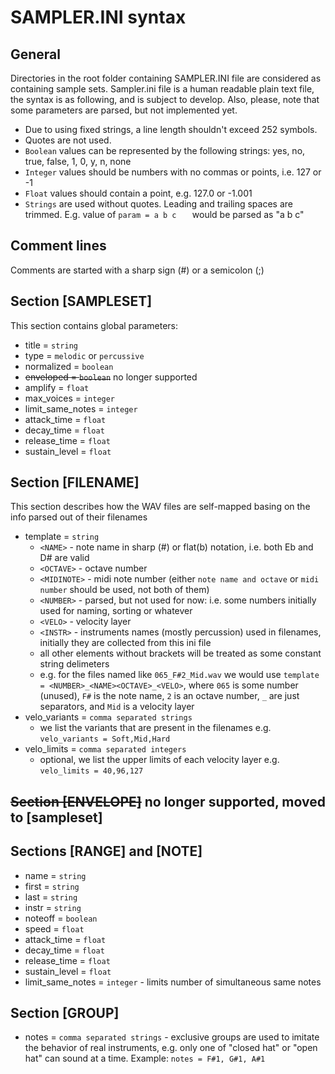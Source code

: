 # SAMPLER.INI syntax
## General
Directories in the root folder containing SAMPLER.INI file are considered as containing sample sets.
Sampler.ini file is a human readable plain text file, the syntax is as following, and is subject to develop.
Also, please, note that some parameters are parsed, but not implemented yet.

* Due to using fixed strings, a line length shouldn't exceed 252 symbols.
* Quotes are not used.
* ```Boolean``` values can be represented by the following strings: yes, no, true, false, 1, 0, y, n, none
* ```Integer``` values should be numbers with no commas or points, i.e. 127 or -1
* ```Float``` values should contain a point, e.g. 127.0 or -1.001
* ```Strings``` are used without quotes. Leading and trailing spaces are trimmed. E.g. value of ```param = a b c   ``` would be parsed as "a b c"  

## Comment lines
Comments are started with a sharp sign (#) or a semicolon (;)

## Section [SAMPLESET]
This section contains global parameters:
*  title = ```string```
*  type = ```melodic``` or ```percussive```
*  normalized = ```boolean```
*  <s>enveloped = ```boolean```</s> no longer supported
*  amplify = ```float```
*  max_voices = ```integer```
*  limit_same_notes = ```integer```
*  attack_time = ```float```
*  decay_time = ```float```
*  release_time = ```float```
*  sustain_level = ```float```
  
## Section [FILENAME]
This section describes how the WAV files are self-mapped basing on the info parsed out of their filenames
*  template = ```string```
    *  ```<NAME>``` - note name in sharp (#) or flat(b) notation, i.e. both Eb and D# are valid  
    *  ```<OCTAVE>``` - octave number 
    *  ```<MIDINOTE>``` - midi note number (either ```note name and octave``` or ```midi number``` should be used, not both of them)
    *  ```<NUMBER>``` - parsed, but not used for now: i.e. some numbers initially used for naming, sorting or whatever
    *  ```<VELO>``` - velocity layer
    *  ```<INSTR>``` - instruments names (mostly percussion) used in filenames, initially they are collected from this ini file
    *  all other elements without brackets will be treated as some constant string delimeters
    *  e.g. for the files named like ```065_F#2_Mid.wav``` we would use ```template = <NUMBER>_<NAME><OCTAVE>_<VELO>```, where ```065``` is some number (unused), ```F#``` is the note name, ```2``` is an octave number, ```_``` are just separators, and ```Mid``` is a velocity layer 
*  velo_variants = ```comma separated strings```
    *  we list the variants that are present in the filenames e.g. ```velo_variants = Soft,Mid,Hard```  
*  velo_limits = ```comma separated integers```
    *  optional, we list the upper limits of each velocity layer e.g. ```velo_limits = 40,96,127```

## <s>Section [ENVELOPE]</s> no longer supported, moved to [sampleset]

## Sections [RANGE] and [NOTE]
*  name = ```string```
*  first = ```string```
*  last = ```string```
*  instr = ```string```
*  noteoff = ```boolean```
*  speed = ```float```
*  attack_time = ```float```
*  decay_time = ```float```
*  release_time = ```float```
*  sustain_level = ```float```
*  limit_same_notes = ```integer``` - limits number of simultaneous same notes 

## Section [GROUP]
* notes = ```comma separated strings``` - exclusive groups are used to imitate the behavior of real instruments, e.g. only one of "closed hat" or "open hat" can sound at a time. Example: ```notes = F#1, G#1, A#1```
